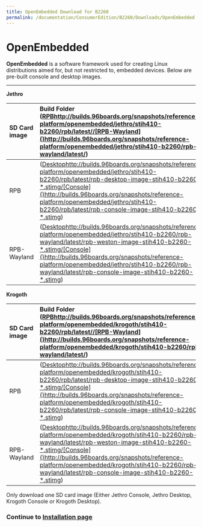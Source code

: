 ```yaml
---
title: OpenEmbedded Download for B2260
permalink: /documentation/ConsumerEdition/B2260/Downloads/OpenEmbedded.md.html
---
```

# OpenEmbedded

**OpenEmbedded** is a software framework used for creating Linux distributions aimed for, but not restricted to, embedded devices. Below are pre-built console and desktop images.
***

**Jethro**

|   SD Card image    |  Build Folder ([RPB]()http://builds.96boards.org/snapshots/reference-platform/openembedded/jethro/stih410-b2260/rpb/latest//[RPB-Wayland]()http://builds.96boards.org/snapshots/reference-platform/openembedded/jethro/stih410-b2260/rpb-wayland/latest/) |
|:------------------|:-----------------------|
| RPB    | ([Desktop]()http://builds.96boards.org/snapshots/reference-platform/openembedded/jethro/stih410-b2260/rpb/latest/rpb-desktop-image-stih410-b2260-*.stimg/[Console]()http://builds.96boards.org/snapshots/reference-platform/openembedded/jethro/stih410-b2260/rpb/latest/rpb-console-image-stih410-b2260-*.stimg) |
| RPB-Wayland | ([Desktop]()http://builds.96boards.org/snapshots/reference-platform/openembedded/jethro/stih410-b2260/rpb-wayland/latest/rpb-weston-image-stih410-b2260-*.stimg/[Console]()http://builds.96boards.org/snapshots/reference-platform/openembedded/jethro/stih410-b2260/rpb-wayland/latest/rpb-console-image-stih410-b2260-*.stimg) |

**Krogoth**

|   SD Card image    |  Build Folder ([RPB]()http://builds.96boards.org/snapshots/reference-platform/openembedded/krogoth/stih410-b2260/rpb/latest//[RPB-Wayland]()http://builds.96boards.org/snapshots/reference-platform/openembedded/krogoth/stih410-b2260/rpb-wayland/latest/) |
|:------------------|:-----------------------|
| RPB    | ([Desktop]()http://builds.96boards.org/snapshots/reference-platform/openembedded/krogoth/stih410-b2260/rpb/latest/rpb-desktop-image-stih410-b2260-*.stimg/[Console]()http://builds.96boards.org/snapshots/reference-platform/openembedded/krogoth/stih410-b2260/rpb/latest/rpb-console-image-stih410-b2260-*.stimg) |
| RPB-Wayland | ([Desktop]()http://builds.96boards.org/snapshots/reference-platform/openembedded/krogoth/stih410-b2260/rpb-wayland/latest/rpb-weston-image-stih410-b2260-*.stimg/[Console]()http://builds.96boards.org/snapshots/reference-platform/openembedded/krogoth/stih410-b2260/rpb-wayland/latest/rpb-console-image-stih410-b2260-*.stimg) |

Only download one SD card image (Either Jethro Console, Jethro Desktop, Krogoth Console or Krogoth Desktop).

### Continue to [Installation page](../Installation/)
